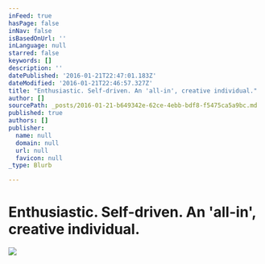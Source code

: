 ```yaml
---
inFeed: true
hasPage: false
inNav: false
isBasedOnUrl: ''
inLanguage: null
starred: false
keywords: []
description: ''
datePublished: '2016-01-21T22:47:01.183Z'
dateModified: '2016-01-21T22:46:57.327Z'
title: "Enthusiastic. Self-driven. An 'all-in', creative individual."
author: []
sourcePath: _posts/2016-01-21-b649342e-62ce-4ebb-bdf8-f5475ca5a9bc.md
published: true
authors: []
publisher:
  name: null
  domain: null
  url: null
  favicon: null
_type: Blurb

---
```

# Enthusiastic. Self-driven. An 'all-in', creative individual.
![](https://the-grid-user-content.s3-us-west-2.amazonaws.com/de9ec2d4-54de-44fd-bb81-c01afc0585bb.jpg)